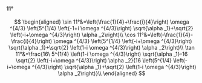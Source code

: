 #### 11°

$$
\begin{aligned}
\sin 11°&=\left(\frac{1}{4}+\frac{i}{4}\right) \omega ^{4/3} \left(5^{1/4} \left(-1+i \omega ^{4/3}\right) \sqrt{\alpha _1}+\sqrt{2} \left(-i+\omega ^{4/3}\right)
\alpha _2\right)\\
\cos 11°&=\left(-\frac{1}{4}-\frac{i}{4}\right) \omega ^{4/3} \left(5^{1/4} \left(-i+\omega ^{4/3}\right) \sqrt{\alpha _1}+\sqrt{2} \left(1-i \omega ^{4/3}\right)
\alpha _2\right)\\
\tan 11°&=\frac{16\ 5^{1/4} \left(1-i \omega ^{4/3}\right) \sqrt{\alpha _1}-16 \sqrt{2} \left(-i+\omega ^{4/3}\right) \alpha _2}{16 \left(5^{1/4} \left(-i+\omega
^{4/3}\right) \sqrt{\alpha _1}+\sqrt{2} \left(1-i \omega ^{4/3}\right) \alpha _2\right)}\\
\end{aligned}
$$

